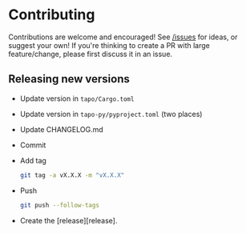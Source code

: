 # Contributing

Contributions are welcome and encouraged! See [/issues][issues] for ideas, or suggest your own!
If you're thinking to create a PR with large feature/change, please first discuss it in an issue.

[issues]: https://github.com/mihai-dinculescu/tapo/issues

## Releasing new versions

- Update version in `tapo/Cargo.toml`
- Update version in `tapo-py/pyproject.toml` (two places)
- Update CHANGELOG.md
- Commit
- Add tag

  ```bash
  git tag -a vX.X.X -m "vX.X.X"
  ```

- Push

  ```bash
  git push --follow-tags
  ```

- Create the [release][release].

[releases]: https://github.com/mihai-dinculescu/tapo/releases
